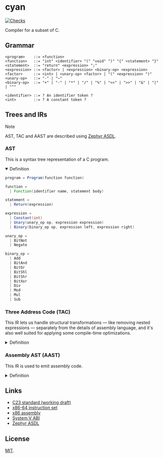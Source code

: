 # cyan

[![Checks](https://img.shields.io/github/actions/workflow/status/norskeld/cyan/checks.yml?style=flat-square&colorA=22272d&colorB=22272d&label=checks)](https://github.com/norskeld/cyan/actions/workflows/checks.yml)

Compiler for a subset of C.

## Grammar

```ebnf
<program>    ::= <function>
<function>   ::= "int" <identifier> "(" "void" ")" "{" <statement> "}"
<statement>  ::= "return" <expression> ";"
<expression> ::= <factor> | <expression> <binary-op> <expression>
<factor>     ::= <int> | <unary-op> <factor> | "(" <expression> ")"
<unary-op>   ::= "-" | "~"
<binary-op>  ::= "+" | "-" | "*" | "/" | "%" | "<<" | ">>" | "&" | "|" | "^"

<identifier> ::= ? An identifier token ?
<int>        ::= ? A constant token ?
```

## Trees and IRs

> [!NOTE]
> AST, TAC and AAST are described using [Zephyr ASDL][zephyr].

### AST

This is a syntax tree representation of a C program.

<details open>
<summary>Definition</summary>

```scala
program = Program(function function)

function =
  | Function(identifier name, statement body)

statement =
  | Return(expression)

expression =
  | Constant(int)
  | Unary(unary_op op, expression expression)
  | Binary(binary_op op, expression left, expression right)

unary_op =
  | BitNot
  | Negate

binary_op =
  | Add
  | BitAnd
  | BitOr
  | BitShl
  | BitShr
  | BitXor
  | Div
  | Mod
  | Mul
  | Sub
```
</details>

### Three Address Code (TAC)

This IR lets us handle structural transformations — like removing nested expressions — separately from the details of assembly language, and it's also well suited for applying some compile-time optimizations.

<details>
<summary>Definition</summary>

```scala
program = Program(function function)

function =
  | Function(identifier name, instruction* instructions)

instruction =
  | Return(value value)
  | Unary(unary_op op, value src, value dst)
  | Binary(binary_op op, value left, value right, value dst)

value =
  | Constant(int)
  | Var(identifier)

unary_op =
  | BitNot
  | Negate

binary_op =
  | Add
  | BitAnd
  | BitOr
  | BitShl
  | BitShr
  | BitXor
  | Div
  | Mod
  | Mul
  | Sub
```
</details>

### Assembly AST (AAST)

This IR is used to emit assembly code.

<details>
<summary>Definition</summary>

```scala
program = Program(function function)

function =
  | Function(identifier name, instruction* instructions)

instruction =
  | Mov(operand src, operand dst)
  | Unary(unary_op op, operand operand)
  | Binary(binary_op op, operand src, operand dst)
  | Idiv(operand)
  | AllocateStack(int)
  | Cdq
  | Ret

unary_op =
  | Neg
  | Not

binary_op =
  | Add
  | And
  | Mul
  | Or
  | Sal
  | Sar
  | Sub
  | Xor

operand =
  | Imm(int)
  | Reg(reg)
  | Pseudo(identifier)
  | Stack(int)

reg =
  | AX
  | CX
  | DX
  | R10
  | R11
```
</details>

## Links

- [C23 standard (working draft)](https://open-std.org/JTC1/SC22/WG14/www/docs/n3220.pdf)
- [x86-64 instruction set](https://www.felixcloutier.com/x86/)
- [x86 assembly](https://en.wikibooks.org/wiki/X86_Assembly)
- [System V ABI](https://gitlab.com/x86-psABIs/x86-64-ABI)
- [Zephyr ASDL][zephyr]

## License

[MIT](LICENSE).

<!-- Links. -->

[zephyr]: https://www.cs.princeton.edu/~appel/papers/asdl97.pdf
